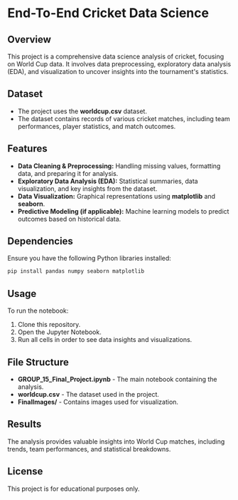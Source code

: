 # End-To-End Cricket Data Science

## Overview
This project is a comprehensive data science analysis of cricket, focusing on World Cup data. It involves data preprocessing, exploratory data analysis (EDA), and visualization to uncover insights into the tournament's statistics.

## Dataset
- The project uses the **worldcup.csv** dataset.
- The dataset contains records of various cricket matches, including team performances, player statistics, and match outcomes.

## Features
- **Data Cleaning & Preprocessing:** Handling missing values, formatting data, and preparing it for analysis.
- **Exploratory Data Analysis (EDA):** Statistical summaries, data visualization, and key insights from the dataset.
- **Data Visualization:** Graphical representations using **matplotlib** and **seaborn**.
- **Predictive Modeling (if applicable):** Machine learning models to predict outcomes based on historical data.

## Dependencies
Ensure you have the following Python libraries installed:
```bash
pip install pandas numpy seaborn matplotlib
```

## Usage
To run the notebook:
1. Clone this repository.
2. Open the Jupyter Notebook.
3. Run all cells in order to see data insights and visualizations.

## File Structure
- **GROUP_15_Final_Project.ipynb** - The main notebook containing the analysis.
- **worldcup.csv** - The dataset used in the project.
- **FinalImages/** - Contains images used for visualization.

## Results
The analysis provides valuable insights into World Cup matches, including trends, team performances, and statistical breakdowns.


## License
This project is for educational purposes only.

